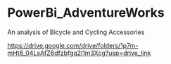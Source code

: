 # PowerBi_AdventureWorks

An analysis of Bicycle and Cycling Accessories

https://drive.google.com/drive/folders/1p7m-mHt6_04LsAfZ6dfzbfgq2l1m3Xcg?usp=drive_link





